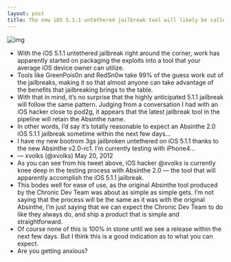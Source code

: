 ```yaml
---
layout: post
title: The new iOS 5.1.1 untethered jailbreak tool will likely be called Absinthe 2.0
---
```

![img](http://media.idownloadblog.com/wp-content/uploads/2012/05/Absinthe2.0.jpg)
* With the iOS 5.1.1 untethered jailbreak right around the corner, work has apparently started on packaging the exploits into a tool that your average iOS device owner can utilize.
* Tools like GreenPois0n and RedSn0w take 99% of the guess work out of the jailbreaks, making it so that almost anyone can take advantage of the benefits that jailbreaking brings to the table.
* With that in mind, it’s no surprise that the highly anticipated 5.1.1 jailbreak will follow the same pattern. Judging from a conversation I had with an iOS hacker close to pod2g, it appears that the latest jailbreak tool in the pipeline will retain the Absinthe name.
* In other words, I’d say it’s totally reasonable to expect an Absinthe 2.0 iOS 5.1.1 jailbreak sometime within the next few days…
* I have my new bootrom 3gs jailbroken untethered on iOS 5.1.1 thanks to the new Absinthe v2.0-rc1. I’m currently testing with iPhone4…
* — xvolks (@xvolks) May 20, 2012
* As you can see from his tweet above, iOS hacker @xvolks is currently knee deep in the testing process with Absinthe 2.0 — the tool that will apparently accomplish the iOS 5.1.1 jailbreak.
* This bodes well for ease of use, as the original Absinthe tool produced by the Chronic Dev Team was about as simple as simple gets. I’m not saying that the process will be the same as it was with the original Absinthe, I’m just saying that we can expect the Chronic Dev Team to do like they always do, and ship a product that is simple and straightforward.
* Of course none of this is 100% in stone until we see a release within the next few days. But I think this is a good indication as to what you can expect.
* Are you getting anxious?

